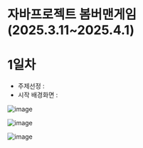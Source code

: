 # 자바프로젝트 봄버맨게임 (2025.3.11~2025.4.1)

# 1일차
 - 주제선정 :
 - 시작 배경화면 :

 ![image](https://github.com/user-attachments/assets/6216db27-b20a-4ccf-8539-4ec016bbab2c)

 ![image](https://github.com/user-attachments/assets/fb951055-574f-4f89-90f4-7049740e5c75)
 
 ![image](https://github.com/user-attachments/assets/cfb3f395-5441-429a-aaa1-f2444abf6c03)
